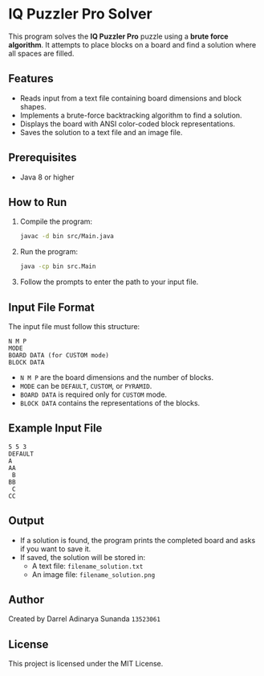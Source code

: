 # IQ Puzzler Pro Solver

This program solves the **IQ Puzzler Pro** puzzle using a **brute force algorithm**. It attempts to place blocks on a board and find a solution where all spaces are filled.

## Features
- Reads input from a text file containing board dimensions and block shapes.
- Implements a brute-force backtracking algorithm to find a solution.
- Displays the board with ANSI color-coded block representations.
- Saves the solution to a text file and an image file.

## Prerequisites
- Java 8 or higher

## How to Run
1. Compile the program:
   ```sh
   javac -d bin src/Main.java
   ```
2. Run the program:
   ```sh
   java -cp bin src.Main
   ```
3. Follow the prompts to enter the path to your input file.

## Input File Format
The input file must follow this structure:
```
N M P
MODE
BOARD DATA (for CUSTOM mode)
BLOCK DATA
```
- `N M P` are the board dimensions and the number of blocks.
- `MODE` can be `DEFAULT`, `CUSTOM`, or `PYRAMID`.
- `BOARD DATA` is required only for `CUSTOM` mode.
- `BLOCK DATA` contains the representations of the blocks.

## Example Input File
```
5 5 3
DEFAULT
A  
AA
 B
BB
 C
CC
```

## Output
- If a solution is found, the program prints the completed board and asks if you want to save it.
- If saved, the solution will be stored in:
    - A text file: `filename_solution.txt`
    - An image file: `filename_solution.png`

## Author
Created by Darrel Adinarya Sunanda `13523061`

## License
This project is licensed under the MIT License.